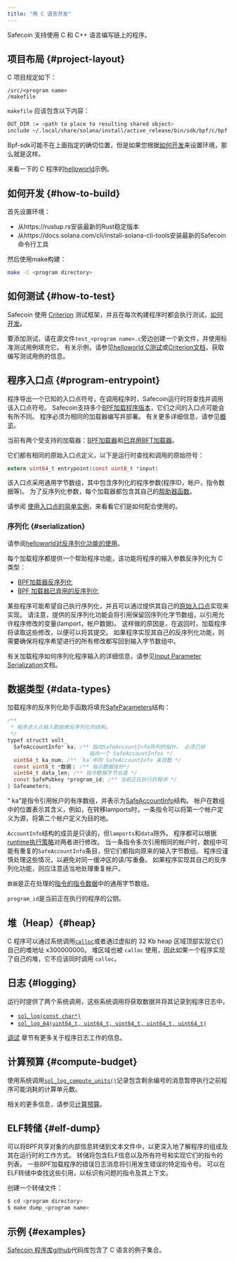 ```yaml
---
title: "用 C 语言开发"
---
```


Safecoin 支持使用 C 和 C++ 语言编写链上的程序。

## 项目布局 {#project-layout}

C 项目规定如下：

```
/src/<program name>
/makefile
```

`makefile` 应该包含以下内容：

```bash
OUT_DIR := <path to place to resulting shared object>
include ~/.local/share/solana/install/active_release/bin/sdk/bpf/c/bpf.mk
```

Bpf-sdk可能不在上面指定的确切位置，但是如果您根据[如何开发](#how-to-build)来设置环境，那么就是这样。

来看一下的 C 程序的[helloworld](https://github.com/solana-labs/example-helloworld/tree/master/src/program-c)示例。

## 如何开发 {#how-to-build}

首先设置环境：
- 从https://rustup.rs安装最新的Rust稳定版本
- 从https://docs.solana.com/cli/install-solana-cli-tools安装最新的Safecoin命令行工具

然后使用make构建：
```bash
make -C <program directory>
```

## 如何测试 {#how-to-test}

Safecoin 使用 [Criterion](https://github.com/Snaipe/Criterion) 测试框架，并且在每次构建程序时都会执行测试，[如何开发](#how-to-build)。

要添加测试，请在源文件`test_<program
name>.c`旁边创建一个新文件，并使用标准测试用例填充它。  有关示例，请参见[helloworld C测试](https://github.com/solana-labs/example-helloworld/blob/master/src/program-c/src/helloworld/test_helloworld.c)或[Criterion文档](https://criterion.readthedocs.io/en/master)，获取编写测试用例的信息。

## 程序入口点 {#program-entrypoint}

程序导出一个已知的入口点符号，在调用程序时，Safecoin运行时将查找并调用该入口点符号。  Safecoin支持多个[BPF加载程序版本](overview.md#versions)，它们之间的入口点可能会有所不同。 程序必须为相同的加载器编写并部署。  有关更多详细信息，请参见[概览](overview#loaders)。

当前有两个受支持的加载器：[BPF加载器](https://github.com/solana-labs/solana/blob/7ddf10e602d2ed87a9e3737aa8c32f1db9f909d8/sdk/program/src/bpf_loader.rs#L17)和[已弃用BFT加载器](https://github.com/solana-labs/solana/blob/7ddf10e602d2ed87a9e3737aa8c32f1db9f909d8/sdk/program/src/bpf_loader_deprecated.rs#L14)。

它们都有相同的原始入口点定义，以下是运行时查找和调用的原始符号：

```c
extern uint64_t entrypoint(const uint8_t *input)
```

该入口点采用通用字节数组，其中包含序列化的程序参数(程序ID，帐户，指令数据等)。  为了反序列化参数，每个加载器都包含其自己的[帮助器函数](#Serialization)。

请参阅 [使用入口点的简单实例](https://github.com/solana-labs/example-helloworld/blob/bc0b25c0ccebeff44df9760ddb97011558b7d234/src/program-c/src/helloworld/helloworld.c#L37)，来看看它们是如何配合使用的。

### 序列化 {#serialization}

请参阅[helloworld对反序列化功能的使用](https://github.com/solana-labs/example-helloworld/blob/bc0b25c0ccebeff44df9760ddb97011558b7d234/src/program-c/src/helloworld/helloworld.c#L43)。

每个加载程序都提供一个帮助程序功能，该功能将程序的输入参数反序列化为 C 类型：
- [BPF加载器反序列化](https://github.com/solana-labs/solana/blob/d2ee9db2143859fa5dc26b15ee6da9c25cc0429c/sdk/bpf/c/inc/solana_sdk.h#L304)
- [BPF 加载器已弃用的反序列化](https://github.com/solana-labs/solana/blob/8415c22b593f164020adc7afe782e8041d756ddf/sdk/bpf/c/inc/deserialize_deprecated.h#L25)

某些程序可能希望自己执行序列化，并且可以通过提供其自己的[原始入口点](#program-entrypoint)实现来实现。 请注意，提供的反序列化功能会将引用保留回序列化字节数组，以引用允许程序修改的变量(lamport，帐户数据)。  这样做的原因是，在返回时，加载程序将读取这些修改，以便可以将其提交。  如果程序实现其自己的反序列化功能，则需要确保将程序希望进行的所有修改都写回到输入字节数组中。

有关加载程序如何序列化程序输入的详细信息，请参见[Input Parameter Serialization](overview.md#input-parameter-serialization)文档。

## 数据类型 {#data-types}

加载程序的反序列化助手函数将填充[SafeParameters](https://github.com/solana-labs/solana/blob/8415c22b593f164020adc7afe782e8041d756ddf/sdk/bpf/c/inc/solana_sdk.h#L276)结构：

```c
/**
 * 程序进入点输入数据被反序列化的结构。
 */
typef structt volt_
  SafeAccountInfo* ka; /** 指向SafeAccountInfo阵列的指针， 必须已经
                          指向一个 SafeAccountInfos */
  uint64_t ka_num; /** `ka`中的 SafeAccountInfo 条目数 */
  const uint8_t *数据； /** 指示数据指针*/
  uint64_t data_len; /** 指令数据字节长度 */
  const SafePubkey *program_id; /** 当前正在执行的程序 */
} Safeameters;
```

“ ka”是指令引用帐户的有序数组，并表示为[SafeAccountInfo](https://github.com/solana-labs/solana/blob/8415c22b593f164020adc7afe782e8041d756ddf/sdk/bpf/c/inc/solana_sdk.h#L173)结构。  帐户在数组中的位置表示其含义，例如，在转移lamports时，一条指令可以将第一个帐户定义为源，将第二个帐户定义为目的地。

`AccountInfo`结构的成员是只读的，但`lamports`和`data`除外。  程序都可以根据[runtime执行策略](developing/programming-model/accounts.md#policy)对两者进行修改。  当一条指令多次引用相同的帐户时，数组中可能有重复的`SafeAccountInfo`条目，但它们都指向原来的输入字节数组。  程序应谨慎处理这些情况，以避免对同一缓冲区的读/写重叠。  如果程序实现其自己的反序列化功能，则应注意适当地处理重复帐户。

`数据`是正在处理的[指令的指令数据](developing/programming-model/transactions.md#instruction-data)中的通用字节数组。

`program_id`是当前正在执行的程序的公钥。

## 堆（Heap）{#heap}

C 程序可以通过系统调用[`calloc`](https://github.com/solana-labs/solana/blob/c3d2d2134c93001566e1e56f691582f379b5ae55/sdk/bpf/c/inc/solana_sdk.h#L245)或者通过虚拟的 32 Kb heap 区域顶部实现它们自己的堆地址 x300000000。  堆区域也被 `calloc` 使用，因此如果一个程序实现了自己的堆，它不应该同时调用 `calloc`。

## 日志 {#logging}

运行时提供了两个系统调用，这些系统调用将获取数据并将其记录到程序日志中。

- [`sol_log(const char*)`](https://github.com/solana-labs/solana/blob/d2ee9db2143859fa5dc26b15ee6da9c25cc0429c/sdk/bpf/c/inc/solana_sdk.h#L128)
- [`sol_log_64(uint64_t, uint64_t, uint64_t, uint64_t, uint64_t)`](https://github.com/solana-labs/solana/blob/d2ee9db2143859fa5dc26b15ee6da9c25cc0429c/sdk/bpf/c/inc/solana_sdk.h#L134)

[调试](debugging.md#logging) 章节有更多关于程序日志工作的信息。

## 计算预算 {#compute-budget}

使用系统调用[`sol_log_compute_units()`](https://github.com/solana-labs/solana/blob/d3a3a7548c857f26ec2cb10e270da72d373020ec/sdk/bpf/c/inc/solana_sdk.h#L140)记录包含剩余编号的消息暂停执行之前程序可能消耗的计算单元数。

相关的更多信息，请参见[计算预算](developing/programming-model/runtime.md#compute-budget)。

## ELF转储 {#elf-dump}

可以将BPF共享对象的内部信息转储到文本文件中，以更深入地了解程序的组成及其在运行时的工作方式。  转储将包含ELF信息以及所有符号和实现它们的指令的列表。  一些BPF加载程序的错误日志消息将引用发生错误的特定指令号。 可以在ELF转储中查找这些引用，以标识有问题的指令及其上下文。

创建一个转储文件：

```bash
$ cd <program directory>
$ make dump_<program name>
```

## 示例 {#examples}

[Safecoin 程序库github](https://github.com/solana-labs/solana-program-library/tree/master/examples/c)代码库包含了 C 语言的例子集合。
